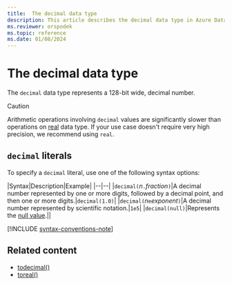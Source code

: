 ```yaml
---
title:  The decimal data type
description: This article describes the decimal data type in Azure Data Explorer.
ms.reviewer: orspodek
ms.topic: reference
ms.date: 01/08/2024
---
```

# The decimal data type

The `decimal` data type represents a 128-bit wide, decimal number.

> [!CAUTION]
> Arithmetic operations involving `decimal` values are significantly slower than operations on [real](real.md) data type.
> If your use case doesn't require very high precision, we recommend using `real`.

## `decimal` literals

To specify a `decimal` literal, use one of the following syntax options:

|Syntax|Description|Example|
|--|--|
|`decimal(`*n*`.`*fraction*`)`|A decimal number represented by one or more digits, followed by a decimal point, and then one or more digits.|`decimal(1.0)`|
|`decimal(`*n*`e`*exponent*`)`|A decimal number represented by scientific notation.|`1e5`|
|`decimal(null)`|Represents the [null value](null-values.md).||

[!INCLUDE [syntax-conventions-note](../../../includes/syntax-conventions-note.md)]

## Related content

* [todecimal()](../../query/todecimalfunction.md)
* [toreal()](../../query/todoublefunction.md)
